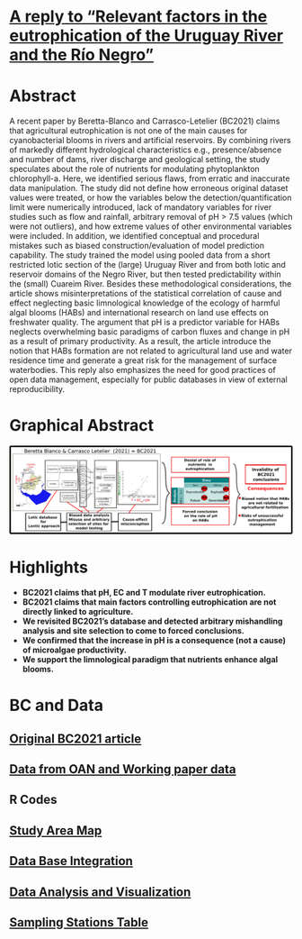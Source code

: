
# [A reply to “Relevant factors in the eutrophication of the Uruguay River and the Río Negro”](https://www.sciencedirect.com/science/article/abs/pii/S0048969721069308?via%3Dihub)

# Abstract

A recent paper by Beretta-Blanco and Carrasco-Letelier (BC2021) claims that agricultural eutrophication is not one of the main causes for cyanobacterial blooms in rivers and artificial reservoirs. By combining rivers of markedly different hydrological characteristics e.g., presence/absence and number of dams, river discharge and geological setting, the study speculates about the role of nutrients for modulating phytoplankton chlorophyll-a. Here, we identified serious flaws, from erratic and inaccurate data manipulation. The study did not define how erroneous original dataset values were treated, or how the variables below the detection/quantification limit were numerically introduced, lack of mandatory variables for river studies such as flow and rainfall, arbitrary removal of pH > 7.5 values (which were not outliers), and how extreme values of other environmental variables were included. In addition, we identified conceptual and procedural mistakes such as biased construction/evaluation of model prediction capability. The study trained the model using pooled data from a short restricted lotic section of the (large) Uruguay River and from both lotic and reservoir domains of the Negro River, but then tested predictability within the (small) Cuareim River. Besides these methodological considerations, the article shows misinterpretations of the statistical correlation of cause and effect neglecting basic limnological knowledge of the ecology of harmful algal blooms (HABs) and international research on land use effects on freshwater quality. The argument that pH is a predictor variable for HABs neglects overwhelming basic paradigms of carbon fluxes and change in pH as a result of primary productivity. As a result, the article introduce the notion that HABs formation are not related to agricultural land use and water residence time and generate a great risk for the management of surface waterbodies. This reply also emphasizes the need for good practices of open data management, especially for public databases in view of external reproducibility.

# Graphical Abstract

![](6.interactive_code_files/graphical_abstract_plain.png)


# Highlights

* __BC2021 claims that pH, EC and T modulate river eutrophication.__
* __BC2021 claims that main factors controlling eutrophication are not directly linked to agriculture.__
* __We revisited BC2021’s database and detected arbitrary mishandling analysis and site selection to come to forced conclusions.__
* __We confirmed that the increase in pH is a consequence (not a cause) of microalgae productivity.__
* __We support the limnological paradigm that nutrients enhance algal blooms.__

# BC and Data
## [Original BC2021 article](https://www.sciencedirect.com/science/article/pii/S0048969720368303) 

## [Data from OAN and Working paper data](https://github.com/NAlcan/Reply_BC2021/tree/master/2.Datos)

## R Codes

## [Study Area Map](https://github.com/NAlcan/Reply_BC2021/blob/master/6.Interactive_code_files/MapofSamplingStations.md#published-map)

## [Data Base Integration](https://github.com/NAlcan/Reply_BC2021/blob/master/6.Interactive_code_files/Data_integration_md.md)

## [Data Analysis and Visualization](https://github.com/NAlcan/Reply_BC2021/blob/master/6.Interactive_code_files/Data_AnalysisVisualization.md)

## [Sampling Stations Table](https://github.com/NAlcan/Reply_BC2021/blob/master/6.Interactive_code_files/MapofSamplingStations.md#table-a1-sampling-station)
